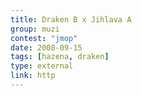 ```yaml
---
title: Draken B x Jihlava A
group: muzi
contest: "jmop"
date: 2008-09-15
tags: [hazena, draken]
type: external
link: http
---
```

